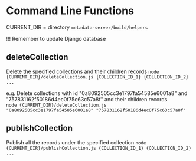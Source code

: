 Command Line Functions
======================
CURRENT_DIR = directory `metadata-server/build/helpers`

!!! Remember to update Django database 

## deleteCollection
Delete the specified collections and their children records
	```
	node {CURRENT_DIR}/deleteCollection.js {COLLECTION_ID_1} {COLLECTION_ID_2} ...
	```  
	
e.g. Delete collections with id "0a8092505cc3e1797fa54585e6001a8" and "757831162f50186d4ec0f75c63c57a8f" and their children records  
	```
	node {CURRENT_DIR}/deleteCollection.js "0a8092505cc3e1797fa54585e6001a8" "757831162f50186d4ec0f75c63c57a8f"
	```
## publishCollection
Publish all the records under the specified collection
	```
	node {CURRENT_DIR}/publishCollection.js {COLLECTION_ID_1} {COLLECTION_ID_2} ...
	``` 
